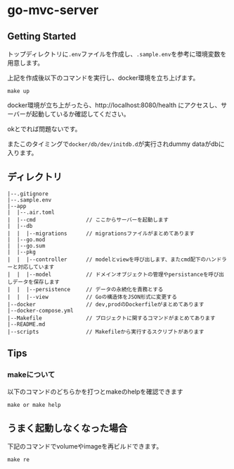# go-mvc-server

## Getting Started

トップディレクトリに`.env`ファイルを作成し、`.sample.env`を参考に環境変数を用意します。

上記を作成後以下のコマンドを実行し、docker環境を立ち上げます。

```
make up
```

docker環境が立ち上がったら、http://localhost:8080/health にアクセスし、サーバーが起動しているか確認してください。

okとでれば問題ないです。

またこのタイミングで`docker/db/dev/initdb.d`が実行されdummy dataがdbに入ります。

## ディレクトリ

```
|--.gitignore
|--.sample.env
|--app
|  |--.air.toml
|  |--cmd                // ここからサーバーを起動します
|  |--db
|  |  |--migrations      // migrationsファイルがまとめてあります
|  |--go.mod
|  |--go.sum
|  |--pkg
|  |  |--controller      // modelとviewを呼び出します、またcmd配下のハンドラーと対応しています
|  |  |--model           // ドメインオブジェクトの管理やpersistanceを呼び出しデータを保存します
|  |  |--persistence     // データの永続化を責務とする
|  |  |--view            // Goの構造体をJSON形式に変更する
|--docker                // dev,prodのDockerfileがまとめてあります
|--docker-compose.yml
|--Makefile              // プロジェクトに関するコマンドがまとめてあります
|--README.md
|--scripts               // Makefileから実行するスクリプトがあります
```


## Tips

### makeについて

以下のコマンドのどちらかを打つとmakeのhelpを確認できます

```
make or make help
```

## うまく起動しなくなった場合

下記のコマンドでvolumeやimageを再ビルドできます。

```
make re
```

